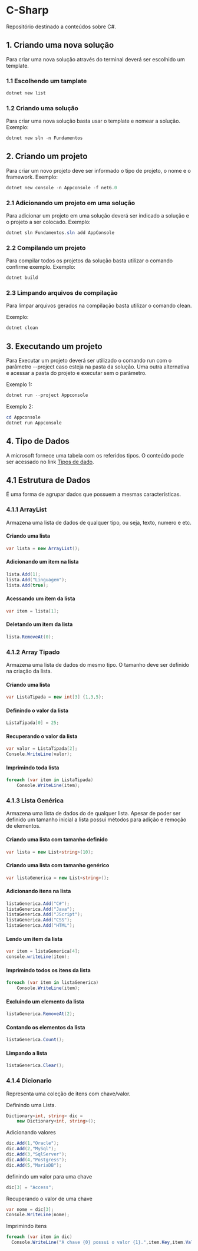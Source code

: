 # C-Sharp
Repositório destinado a conteúdos sobre C#.

## 1. Criando uma nova solução
Para criar uma nova solução através do terminal deverá ser escolhido um template.

### 1.1 Escolhendo um tamplate
~~~powershell
dotnet new list
~~~

### 1.2 Criando uma solução
Para criar uma nova solução basta usar o template e nomear a solução.
Exemplo:
~~~powershell
dotnet new sln -n Fundamentos
~~~
## 2. Criando um projeto
Para criar um novo projeto deve ser informado o tipo de projeto, o nome e o framework.
Exemplo:
~~~powershell
dotnet new console -n Appconsole -f net6.0
~~~

### 2.1 Adicionando um projeto em uma solução
Para adicionar um projeto em uma solução deverá ser indicado a solução e o projeto a ser colocado.
Exemplo:
~~~powershell
dotnet sln Fundamentos.sln add AppConsole
~~~

### 2.2 Compilando um projeto
Para compilar todos os projetos da solução basta utilizar o comando confirme exemplo.
Exemplo:
~~~powershell
dotnet build
~~~

### 2.3 Limpando arquivos de compilação
Para limpar arquivos gerados na compilação basta utilizar o comando clean.

Exemplo:
~~~powershell
dotnet clean
~~~

## 3. Executando um projeto
Para Executar um projeto deverá ser utilizado o comando run com o parâmetro --project caso esteja na pasta da solução. Uma outra alternativa e acessar a pasta do projeto e executar sem o parâmetro.

Exemplo 1:
~~~powershell
dotnet run --project Appconsole
~~~
Exemplo 2:
~~~powershell
cd Appconsole
dotnet run Appconsole
~~~

## 4. Tipo de Dados
A microsoft fornece uma tabela com os referidos tipos. O conteúdo pode ser acessado no link [Tipos de dado](https://learn.microsoft.com/pt-br/dotnet/csharp/language-reference/builtin-types/value-types).

## 4.1 Estrutura de Dados
É uma forma de agrupar dados que possuem a mesmas características.

### 4.1.1 ArrayList
Armazena uma lista de dados de qualquer tipo, ou seja, texto, numero e etc.

#### Criando uma lista
~~~csharp
var lista = new ArrayList();   
~~~
#### Adicionando um item na lista
~~~csharp
lista.Add(1);                   
lista.Add("Linguagem");         
lista.Add(true);               
~~~
#### Acessando um item da lista
~~~csharp
var item = lista[1];
~~~
#### Deletando um item da lista
~~~csharp
lista.RemoveAt(0);
~~~

### 4.1.2 Array Tipado
Armazena uma lista de dados do mesmo tipo. O tamanho deve ser definido na criação da lista.

#### Criando uma lista
~~~csharp
var ListaTipada = new int[3] {1,3,5};
~~~
#### Definindo o valor da lista
~~~csharp
ListaTipada[0] = 25;
~~~

#### Recuperando o valor da lista
~~~csharp
var valor = ListaTipada[2];
Console.WriteLine(valor);
~~~

#### Imprimindo toda lista
~~~csharp
foreach (var item in ListaTipada)
    Console.WriteLine(item);
~~~

### 4.1.3 Lista Genérica
Armazena uma lista de dados do de qualquer lista. Apesar de poder ser definido um tamanho inicial a lista possui métodos para adição e remoção de elementos. 

#### Criando uma lista com tamanho definido
~~~csharp
var lista = new List<string>(10);
~~~
#### Criando uma lista com tamanho genérico
~~~csharp
var listaGenerica = new List<string>();
~~~

#### Adicionando itens na lista
~~~csharp
listaGenerica.Add("C#");
listaGenerica.Add("Java");
listaGenerica.Add("JScript");
listaGenerica.Add("CSS");
listaGenerica.Add("HTML");
~~~

#### Lendo um item da lista
~~~csharp
var item = listaGenerica[4];
console.writeLine(item);
~~~

#### Imprimindo todos os itens da lista
~~~csharp
foreach (var item in listaGenerica)
    Console.WriteLine(item);
~~~

#### Excluindo um elemento da lista
~~~csharp
listaGenerica.RemoveAt(2);
~~~

#### Contando os elementos da lista
~~~csharp
listaGenerica.Count();
~~~

#### Limpando a lista
~~~csharp
listaGenerica.Clear();
~~~


### 4.1.4 Dicionario
Representa uma coleção de itens com chave/valor.

Definindo uma Lista.
~~~csharp
Dictionary<int, string> dic = 
    new Dictionary<int, string>();
~~~

Adicionando valores
~~~csharp
dic.Add(1,"Oracle");
dic.Add(2,"MySql");
dic.Add(3,"SqlServer");
dic.Add(4,"Postgress");
dic.Add(5,"MariaDB");
~~~

definindo um valor para uma chave
~~~csharp
dic[3] = "Access";
~~~

Recuperando o valor de uma chave
~~~csharp
var nome = dic[3];
Console.WriteLine(nome);
~~~

Imprimindo itens
~~~csharp
foreach (var item in dic)
  Console.WriteLine("A chave {0} possui o valor {1}.",item.Key,item.Value);  
~~~



